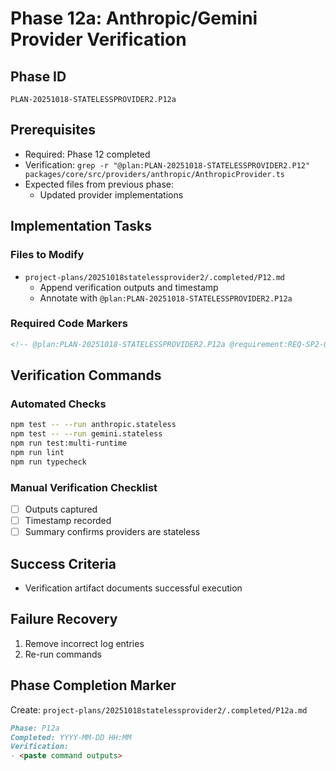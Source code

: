 # Phase 12a: Anthropic/Gemini Provider Verification

## Phase ID

`PLAN-20251018-STATELESSPROVIDER2.P12a`

## Prerequisites

- Required: Phase 12 completed
- Verification: `grep -r "@plan:PLAN-20251018-STATELESSPROVIDER2.P12" packages/core/src/providers/anthropic/AnthropicProvider.ts`
- Expected files from previous phase:
  - Updated provider implementations

## Implementation Tasks

### Files to Modify

- `project-plans/20251018statelessprovider2/.completed/P12.md`
  - Append verification outputs and timestamp
  - Annotate with `@plan:PLAN-20251018-STATELESSPROVIDER2.P12a`

### Required Code Markers

```markdown
<!-- @plan:PLAN-20251018-STATELESSPROVIDER2.P12a @requirement:REQ-SP2-001 -->
```

## Verification Commands

### Automated Checks

```bash
npm test -- --run anthropic.stateless
npm test -- --run gemini.stateless
npm run test:multi-runtime
npm run lint
npm run typecheck
```

### Manual Verification Checklist

- [ ] Outputs captured
- [ ] Timestamp recorded
- [ ] Summary confirms providers are stateless

## Success Criteria

- Verification artifact documents successful execution

## Failure Recovery

1. Remove incorrect log entries
2. Re-run commands

## Phase Completion Marker

Create: `project-plans/20251018statelessprovider2/.completed/P12a.md`

```markdown
Phase: P12a
Completed: YYYY-MM-DD HH:MM
Verification:
- <paste command outputs>
```
